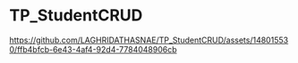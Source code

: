# TP_StudentCRUD



https://github.com/LAGHRIDATHASNAE/TP_StudentCRUD/assets/148015530/ffb4bfcb-6e43-4af4-92d4-7784048906cb

